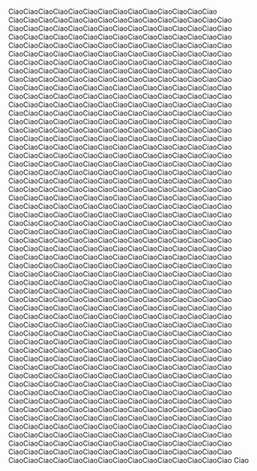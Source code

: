 CiaoCiaoCiaoCiaoCiaoCiaoCiaoCiaoCiaoCiaoCiaoCiaoCiaoCiao
CiaoCiaoCiaoCiaoCiaoCiaoCiaoCiaoCiaoCiaoCiaoCiaoCiaoCiaoCiao
CiaoCiaoCiaoCiaoCiaoCiaoCiaoCiaoCiaoCiaoCiaoCiaoCiaoCiaoCiao
CiaoCiaoCiaoCiaoCiaoCiaoCiaoCiaoCiaoCiaoCiaoCiaoCiaoCiaoCiao
CiaoCiaoCiaoCiaoCiaoCiaoCiaoCiaoCiaoCiaoCiaoCiaoCiaoCiaoCiao
CiaoCiaoCiaoCiaoCiaoCiaoCiaoCiaoCiaoCiaoCiaoCiaoCiaoCiaoCiao
CiaoCiaoCiaoCiaoCiaoCiaoCiaoCiaoCiaoCiaoCiaoCiaoCiaoCiaoCiao
CiaoCiaoCiaoCiaoCiaoCiaoCiaoCiaoCiaoCiaoCiaoCiaoCiaoCiaoCiao
CiaoCiaoCiaoCiaoCiaoCiaoCiaoCiaoCiaoCiaoCiaoCiaoCiaoCiaoCiao
CiaoCiaoCiaoCiaoCiaoCiaoCiaoCiaoCiaoCiaoCiaoCiaoCiaoCiaoCiao
CiaoCiaoCiaoCiaoCiaoCiaoCiaoCiaoCiaoCiaoCiaoCiaoCiaoCiaoCiao
CiaoCiaoCiaoCiaoCiaoCiaoCiaoCiaoCiaoCiaoCiaoCiaoCiaoCiaoCiao
CiaoCiaoCiaoCiaoCiaoCiaoCiaoCiaoCiaoCiaoCiaoCiaoCiaoCiaoCiao
CiaoCiaoCiaoCiaoCiaoCiaoCiaoCiaoCiaoCiaoCiaoCiaoCiaoCiaoCiao
CiaoCiaoCiaoCiaoCiaoCiaoCiaoCiaoCiaoCiaoCiaoCiaoCiaoCiaoCiao
CiaoCiaoCiaoCiaoCiaoCiaoCiaoCiaoCiaoCiaoCiaoCiaoCiaoCiaoCiao
CiaoCiaoCiaoCiaoCiaoCiaoCiaoCiaoCiaoCiaoCiaoCiaoCiaoCiaoCiao
CiaoCiaoCiaoCiaoCiaoCiaoCiaoCiaoCiaoCiaoCiaoCiaoCiaoCiaoCiao
CiaoCiaoCiaoCiaoCiaoCiaoCiaoCiaoCiaoCiaoCiaoCiaoCiaoCiaoCiao
CiaoCiaoCiaoCiaoCiaoCiaoCiaoCiaoCiaoCiaoCiaoCiaoCiaoCiaoCiao
CiaoCiaoCiaoCiaoCiaoCiaoCiaoCiaoCiaoCiaoCiaoCiaoCiaoCiaoCiao
CiaoCiaoCiaoCiaoCiaoCiaoCiaoCiaoCiaoCiaoCiaoCiaoCiaoCiaoCiao
CiaoCiaoCiaoCiaoCiaoCiaoCiaoCiaoCiaoCiaoCiaoCiaoCiaoCiaoCiao
CiaoCiaoCiaoCiaoCiaoCiaoCiaoCiaoCiaoCiaoCiaoCiaoCiaoCiaoCiao
CiaoCiaoCiaoCiaoCiaoCiaoCiaoCiaoCiaoCiaoCiaoCiaoCiaoCiaoCiao
CiaoCiaoCiaoCiaoCiaoCiaoCiaoCiaoCiaoCiaoCiaoCiaoCiaoCiaoCiao
CiaoCiaoCiaoCiaoCiaoCiaoCiaoCiaoCiaoCiaoCiaoCiaoCiaoCiaoCiao
CiaoCiaoCiaoCiaoCiaoCiaoCiaoCiaoCiaoCiaoCiaoCiaoCiaoCiaoCiao
CiaoCiaoCiaoCiaoCiaoCiaoCiaoCiaoCiaoCiaoCiaoCiaoCiaoCiaoCiao
CiaoCiaoCiaoCiaoCiaoCiaoCiaoCiaoCiaoCiaoCiaoCiaoCiaoCiaoCiao
CiaoCiaoCiaoCiaoCiaoCiaoCiaoCiaoCiaoCiaoCiaoCiaoCiaoCiaoCiao
CiaoCiaoCiaoCiaoCiaoCiaoCiaoCiaoCiaoCiaoCiaoCiaoCiaoCiaoCiao
CiaoCiaoCiaoCiaoCiaoCiaoCiaoCiaoCiaoCiaoCiaoCiaoCiaoCiaoCiao
CiaoCiaoCiaoCiaoCiaoCiaoCiaoCiaoCiaoCiaoCiaoCiaoCiaoCiaoCiao
CiaoCiaoCiaoCiaoCiaoCiaoCiaoCiaoCiaoCiaoCiaoCiaoCiaoCiaoCiao
CiaoCiaoCiaoCiaoCiaoCiaoCiaoCiaoCiaoCiaoCiaoCiaoCiaoCiaoCiao
CiaoCiaoCiaoCiaoCiaoCiaoCiaoCiaoCiaoCiaoCiaoCiaoCiaoCiaoCiao
CiaoCiaoCiaoCiaoCiaoCiaoCiaoCiaoCiaoCiaoCiaoCiaoCiaoCiaoCiao
CiaoCiaoCiaoCiaoCiaoCiaoCiaoCiaoCiaoCiaoCiaoCiaoCiaoCiaoCiao
CiaoCiaoCiaoCiaoCiaoCiaoCiaoCiaoCiaoCiaoCiaoCiaoCiaoCiaoCiao
CiaoCiaoCiaoCiaoCiaoCiaoCiaoCiaoCiaoCiaoCiaoCiaoCiaoCiaoCiao
CiaoCiaoCiaoCiaoCiaoCiaoCiaoCiaoCiaoCiaoCiaoCiaoCiaoCiaoCiao
CiaoCiaoCiaoCiaoCiaoCiaoCiaoCiaoCiaoCiaoCiaoCiaoCiaoCiaoCiao
CiaoCiaoCiaoCiaoCiaoCiaoCiaoCiaoCiaoCiaoCiaoCiaoCiaoCiaoCiao
CiaoCiaoCiaoCiaoCiaoCiaoCiaoCiaoCiaoCiaoCiaoCiaoCiaoCiaoCiao
CiaoCiaoCiaoCiaoCiaoCiaoCiaoCiaoCiaoCiaoCiaoCiaoCiaoCiaoCiao
CiaoCiaoCiaoCiaoCiaoCiaoCiaoCiaoCiaoCiaoCiaoCiaoCiaoCiaoCiao
CiaoCiaoCiaoCiaoCiaoCiaoCiaoCiaoCiaoCiaoCiaoCiaoCiaoCiaoCiao
CiaoCiaoCiaoCiaoCiaoCiaoCiaoCiaoCiaoCiaoCiaoCiaoCiaoCiaoCiao
CiaoCiaoCiaoCiaoCiaoCiaoCiaoCiaoCiaoCiaoCiaoCiaoCiaoCiaoCiao
CiaoCiaoCiaoCiaoCiaoCiaoCiaoCiaoCiaoCiaoCiaoCiaoCiaoCiaoCiao
CiaoCiaoCiaoCiaoCiaoCiaoCiaoCiaoCiaoCiaoCiaoCiaoCiaoCiaoCiao
CiaoCiaoCiaoCiaoCiaoCiaoCiaoCiaoCiaoCiaoCiaoCiaoCiaoCiaoCiao
CiaoCiaoCiaoCiaoCiaoCiaoCiaoCiaoCiaoCiaoCiaoCiaoCiaoCiaoCiao
Ciao
